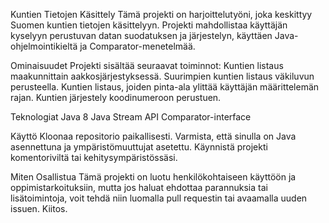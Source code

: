 Kuntien Tietojen Käsittely
Tämä projekti on harjoittelutyöni, joka keskittyy Suomen kuntien tietojen käsittelyyn. 
Projekti mahdollistaa käyttäjän kyselyyn
perustuvan datan suodatuksen ja järjestelyn, käyttäen Java-ohjelmointikieltä ja Comparator-menetelmää.

Ominaisuudet
Projekti sisältää seuraavat toiminnot:
Kuntien listaus maakunnittain aakkosjärjestyksessä.
Suurimpien kuntien listaus väkiluvun perusteella.
Kuntien listaus, joiden pinta-ala ylittää käyttäjän määrittelemän rajan.
Kuntien järjestely koodinumeroon perustuen.

Teknologiat
Java 8
Java Stream API
Comparator-interface

Käyttö
Kloonaa repositorio paikallisesti.
Varmista, että sinulla on Java asennettuna ja ympäristömuuttujat asetettu.
Käynnistä projekti komentoriviltä tai kehitysympäristössäsi.

Miten Osallistua
Tämä projekti on luotu henkilökohtaiseen käyttöön 
ja oppimistarkoituksiin, mutta jos haluat ehdottaa parannuksia tai lisätoimintoja, 
voit tehdä niin luomalla pull requestin tai avaamalla uuden issuen.
Kiitos.
